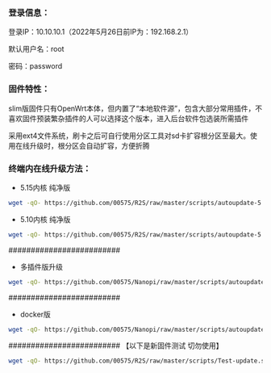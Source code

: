 ### 登录信息：
登录IP：10.10.10.1（2022年5月26日前IP为：192.168.2.1）

默认用户名：root 

密码：password

### 固件特性：

slim版固件只有OpenWrt本体，但内置了“本地软件源”，包含大部分常用插件，不喜欢固件预装繁杂插件的人可以选择这个版本，进入后台软件包选装所需插件

采用ext4文件系统，刷卡之后可自行使用分区工具对sd卡扩容根分区至最大。使用在线升级时，根分区会自动扩容，方便折腾

### 终端内在线升级方法： 

+ 5.15内核 纯净版
```bash
wget -qO- https://github.com/00575/R2S/raw/master/scripts/autoupdate-5.15.sh | ver=-slim sh
```
+ 5.10内核 纯净版
```bash
wget -qO- https://github.com/00575/R2S/raw/master/scripts/autoupdate-5.10.sh | ver=-slim sh
```

#########################
+ 多插件版升级
```bash
wget -qO- https://github.com/00575/Nanopi/raw/master/scripts/autoupdate-bash.sh | bash
```
#########################
+ docker版
```bash
wget -qO- https://github.com/00575/Nanopi/raw/master/scripts/autoupdate-bash.sh | ver=-with-docker bash
```
#########################
【以下是新固件测试 切勿使用】
```bash
wget -qO- https://github.com/00575/R2S/raw/master/scripts/Test-update.sh | sh
```
